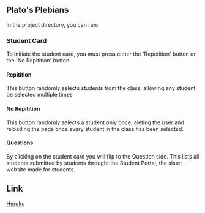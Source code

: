 
## Plato's Plebians

In the project directory, you can run:

### Student Card
To initiate the student card, you must press either the 'Repetition' button or the 'No Repitition' button.
#### Repitition
This button randomly selects students from the class, allowing any student be selected multiple times
#### No Repitition
This button randomly selects a student only once, aleting the user and reloading the page once every student in the class has been selected.
#### Questions
By clicking on the student card you will flip to the Question side. This lists all students submitted by students throught the Student Portal, the sister website made for students.


## Link

[Heroku](https://facebook.github.io/create-react-app/docs/getting-started)
